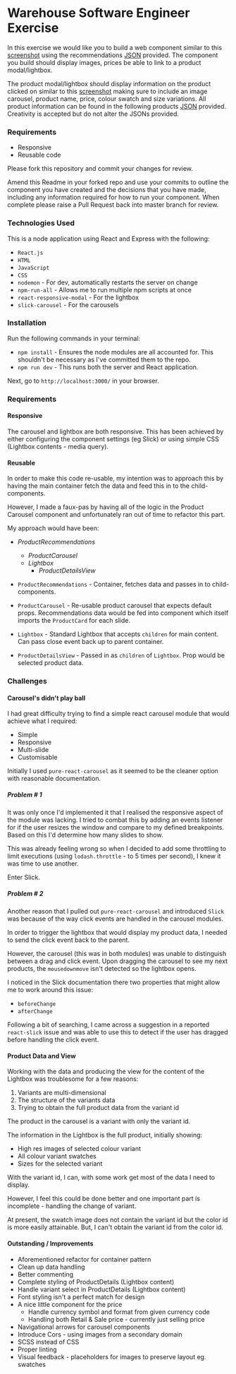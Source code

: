 # Warehouse Software Engineer Exercise

In this exercise we would like you to build a web component similar to this [screenshot](recommendations-screenshot.png) using the recommendations [JSON](data/recommendations.json) provided. The component you build should display images, prices be able to link to a product modal/lightbox.

The product modal/lightbox should display information on the product clicked on similar to this [screenshot](product-modal-screenshot.png) making sure to include an image carousel, product name, price, colour swatch and size variations. All product information can be found in the following products [JSON](data/product.json) provided. Creativity is accepted but do not alter the JSONs provided.

### Requirements
* Responsive
* Reusable code

Please fork this repository and commit your changes for review.

Amend this Readme in your forked repo and use your commits to outline the component you have created and the decisions that you have made, including any information required for how to run your component. When complete please raise a Pull Request back into master branch for review.

### Technologies Used
This is a node application using React and Express with the following:

* `React.js`
* `HTML`
* `JavaScript`
* `CSS`
* `nodemon` - For dev, automatically restarts the server on change
* `npm-run-all` - Allows me to run multiple npm scripts at once
* `react-responsive-modal` - For the lightbox
* `slick-carousel` - For the carousels

### Installation
Run the following commands in your terminal:

* `npm install` - Ensures the node modules are all accounted for. This shouldn't be necessary as I've committed them to the repo.
* `npm run dev` - This runs both the server and React application.

Next, go to `http://localhost:3000/` in your browser.

### Requirements
#### Responsive
The carousel and lightbox are both responsive. This has been achieved by either configuring the component settings (eg Slick) or using simple CSS (Lightbox contents - media query).

#### Reusable
In order to make this code re-usable, my intention was to approach this by having the main container fetch the data and feed this in to the child-components.

However, I made a faux-pas by having all of the logic in the Product Carousel component and unfortunately ran out of time to refactor this part.

My approach would have been:

* _ProductRecommendations_
  * _ProductCarousel_
  * _Lightbox_
    * _ProductDetailsView_

* `ProductRecommendations` - Container, fetches data and passes in to child-components.
* `ProductCarousel` - Re-usable product carousel that expects default props. Recommendations data would be fed into component which itself imports the `ProductCard` for each slide.
* `Lightbox` - Standard Lightbox that accepts `children` for main content. Can pass close event back up to parent container.
* `ProductDetailsView` - Passed in as `children` of `Lightbox`. Prop would be selected product data.

### Challenges
#### Carousel's didn't play ball
I had great difficulty trying to find a simple react carousel module that would achieve what I required:
* Simple
* Responsive
* Multi-slide
* Customisable

Initially I used `pure-react-carousel` as it seemed to be the cleaner option with reasonable documentation. 

##### Problem # 1
It was only once I'd implemented it that I realised the responsive aspect of the module was lacking. I tried to combat this by adding an events listener for if the user resizes the window and compare to my defined breakpoints. Based on this I'd determine how many slides to show.

This was already feeling wrong so when I decided to add some throttling to limit executions (using `lodash.throttle` - to 5 times per second), I knew it was time to use another.

Enter Slick.

##### Problem # 2
Another reason that I pulled out `pure-react-carousel` and introduced `Slick` was because of the way click events are handled in the carousel modules.

In order to trigger the lightbox that would display my product data, I needed to send the click event back to the parent.

However, the carousel (this was in both modules) was unable to distinguish between a drag and click event. Upon dragging the carousel to see my next products, the `mousedownmove` isn't detected so the lightbox opens.

I noticed in the Slick documentation there two properties that might allow me to work around this issue:
* `beforeChange`
* `afterChange`

Following a bit of searching, I came across a suggestion in a reported `react-slick` issue and was able to use this to detect if the user has dragged before handling the click event.

#### Product Data and View
Working with the data and producing the view for the content of the Lightbox was troublesome for a few reasons:
1. Variants are multi-dimensional
2. The structure of the variants data
3. Trying to obtain the full product data from the variant id

The product in the carousel is a variant with only the variant id.

The information in the Lightbox is the full product, initially showing:
* High res images of selected colour variant
* All colour variant swatches
* Sizes for the selected variant

With the variant id, I can, with some work get most of the data I need to display.

However, I feel this could be done better and one important part is incomplete - handling the change of variant.

At present, the swatch image does not contain the variant id but the color id is more easily attainable. But, I can't obtain the variant id from the color id.

#### Outstanding / Improvements

* Aforementioned refactor for container pattern
* Clean up data handling
* Better commenting
* Complete styling of ProductDetails (Lightbox content)
* Handle variant select in ProductDetails (Lightbox content)
* Font styling isn't a perfect match for design
* A nice little component for the price
  * Handle currency symbol and format from given currency code
  * Handling both Retail & Sale price - currently just selling price 
* Navigational arrows for carousel components
* Introduce Cors - using images from a secondary domain
* SCSS instead of CSS
* Proper linting
* Visual feedback - placeholders for images to preserve layout eg. swatches

